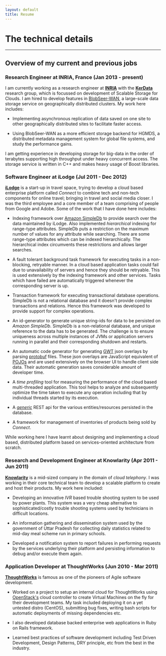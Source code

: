 ```yaml
---
layout: default
title: Resume
---
```


# The technical details
-----------------

## Overview of my current and previous jobs

### Research Engineer at **INRIA**, France (Jan 2013 - present)

I am currently working as a research engineer at **[INRIA](http://www.inria.fr/en/)** with the
**[KerData](http://www.irisa.fr/kerdata/doku.php)** research group, which is focussed on development
of Scalable Storage for Clouds. I am hired to develop features in [BlobSeer-WAN](http://blobseer.gforge.inria.fr/doku.php),
a large-scale data storage service on geographically distributed clusters. My work here includes:

- Implementing asynchronous replication of data saved on one site to other geographically distributed sites to 
  facilitate faster access. 

- Using BlobSeer-WAN as a more efficient storage backend for HGMDS, a distributed metadata management
  system for global file systems, and study the performance gains.

I am getting experience in developing storage for big-data in the order of terabytes supporting high throughput
under heavy concurrent access. The storage service is written in C++ and makes heavy usage of Boost libraries.

### Software Engineer at **iLodge** (Jul 2011 - Dec 2012)
**[iLodge](http://www.ilodge.com)** is a start-up in travel space, trying to develop a 
cloud based enterprise platform called *Connect* to combine tech and non-tech components for 
online travel; bringing in travel and social media closer. I was the third employee and
a core member of a team comprising of people from Google and Adobe. Some of the work that I have done 
here includes:

- Indexing framework over [Amazon SimpleDb](http://aws.amazon.com/simpledb/) to provide search over
  the data maintained by iLodge. Also implemented *hierarchical* indexing for range-type attributes. 
  SimpleDb puts a restriction on the maximum number of values for any attribute while searching. There
  are some range-type attributes which can be indexed hierarchically. The hierarchical index circumvents
  these restrictions and allows larger searches.

- A fault tolerant background task framework for executing tasks in a non-blocking, 
  retryable manner. In a cloud based application tasks could fail due to unavailability
  of servers and hence they should be retryable. This is used extensively by the indexing 
  framework and other services. Tasks which have failed are automatically triggered 
  whenever the corresponding server is up.

- Transaction framework for executing transactional database operations. SimpleDb is not a relational
  database and it doesn't provide complex transactions and relations. Hence this framework was
  developed to provide support for complex operations.

- An id-generator to generate unique string-ids for data to be persisted on *Amazon SimpleDb*. 
  SimpleDb is a non-relational database, and unique reference to the data has to be generated.
  The challenge is to ensure uniqueness across multiple instances of JVMs or application
  servers running in parallel and their corresponding shutdown and restarts.

- An automatic code generator for generating [GWT](https://developers.google.com/web-toolkit/)
  json overlays by parsing [protobuf](http://code.google.com/p/protobuf/) files. These json overlays
  are JavaScript equivalent of [POJOs](http://en.wikipedia.org/wiki/Plain_Old_Java_Object) and are
  used extensively on the browser UI to handle client side data. Their automatic generation 
  saves considerable amount of developer time.

- A *time profiling* tool for measuring the performance of the cloud based multi-threaded
  application. This tool helps to analyze and subsequently optimize the time taken to execute any 
  operation including that by individual threads started by its execution.

- A *[generic](http://en.wikipedia.org/wiki/Generics_in_Java)* REST api for the various
  entities/resources persisted in the database.

- A framework for management of inventories of products being sold by *Connect*. 

While working here I have learnt about designing and implementing a cloud based, distributed
platform based on services-oriented architecture from scratch.


### Research and Development Engineer at **Knowlarity** (Apr 2011 - Jun 2011)
**[Knowlarity](http://www.knowlarity.com)** is a mid-sized company in the domain of *cloud
telephony*. I was working in their core technical team to develop a scalable platform to 
create and host their products. My work here included:

- Developing an innovative *IVR* based trouble shooting system to be used by power plants. This
  system was a very cheap alternative to sophisticated/costly trouble shooting systems used
  by technicians in difficult locations.

- An information gathering and dissemination system used by the government of Uttar Pradesh
  for collecting daily statistics related to mid-day meal scheme run in primary schools.

- Developed a notification system to report failures in performing requests by the services 
  underlying their platform and persisting information to debug and/or execute them again.


### Application Developer at **ThoughtWorks** (Jun 2010 - Mar 2011)
**[ThoughtWorks](http://www.thoughtworks.com)** is famous as one of the pioneers of Agile
software development.

- Worked on a project to setup an internal cloud for ThoughtWorks using [OpenStack's](http://openstack.com) 
  cloud controller to create Virtual Machines on the fly for their development teams. My task
  included deploying it on a yet untested distro (CentOS), submitting bug fixes, writing bash
  scripts for automatic deployments of missing dependencies etc.

- I also developed database backed enterprise web applications in Ruby on Rails framework.

- Learned best practices of software development including Test Driven Development,
  Design Patterns, DRY principle, etc from the best in the industry.
